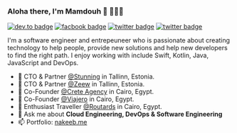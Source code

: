 ### Aloha there, I'm Mamdouh 👋 👨🏻‍💻

[![dev.to badge](https://img.shields.io/badge/linkedin-MamdouhElNakeeb-%230177B5?style=flat&logo=linkedin)](https://www.linkedin.com/in/MamdouhRElNakeeb)
[![facbook badge](https://img.shields.io/badge/facebook-@mamdouhrelnakeeb-%231FA1F1?style=flat&logo=twitter&logoColor=white)](https://facebook.com/MamdouhRElNakeeb)
[![twitter badge](https://img.shields.io/badge/twitter-@mamdouhelnakeeb-%231FA1F1?style=flat&logo=twitter&logoColor=white)](https://twitter.com/MamdouhElNakeeb)
[![twitter badge](https://img.shields.io/badge/instagram-@MamdouhElNakeeb-%23E4415F?style=flat&logo=instagram&logoColor=white)](https://instagram.com/MamdouhRElNakeeb)

I'm a software engineer and entrepeuneer who is passionate about creating technology to help people, provide new solutions and help new developers to find the right path. I enjoy working with include Swift, Kotlin, Java, JavaScript and DevOps.

- 🔭  CTO & Partner [@Stunning](https://stunning.so/) in Tallinn, Estonia.
- 🔭  CTO & Partner [@Zeew](https://www.zeew.eu/) in Tallinn, Estonia.
- 🔭  Co-Founder [@Crete Agency](https://www.creteagency.com/) in Cairo, Egypt.
- 🔭  Co-Founder [@Viajero](https://viajero.app/) in Cairo, Egypt.
- 🔭  Enthusiast Traveller [@Routards](https://www.facebook.com/Routards.eg) in Cairo, Egypt.
- 💬  Ask me about **Cloud Engineering, DevOps & Software Engineering**
- 📫  Portfolio: [nakeeb.me](https://nakeeb.me)
